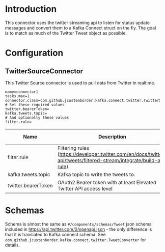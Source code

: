 # Introduction

This connector uses the twitter streaming api to listen for status update messages and
convert them to a Kafka Connect struct on the fly. The goal is to match as much of the
Twitter Tweet object as possible.

# Configuration

## TwitterSourceConnector

This Twitter Source connector is used to pull data from Twitter in realtime.

```properties
name=connector1
tasks.max=1
connector.class=com.github.jcustenborder.kafka.connect.twitter.TwitterSourceConnector
# Set these required values
twitter.bearerToken=
kafka.tweets.topic=
# And optionally these values
filter.rule=
```

| Name                | Description                                                                                                        | Type     | Default | Valid Values | Importance |
|---------------------|--------------------------------------------------------------------------------------------------------------------|----------|---------|--------------|------------|
| filter.rule         | Filtering rules (https://developer.twitter.com/en/docs/twitter-api/tweets/filtered-stream/integrate/build-a-rule). | string   |         |              | high       |
| kafka.tweets.topic  | Kafka topic to write the tweets to.                                                                                | string   |         |              | high       |
| twitter.bearerToken | OAuth2 Bearer token with at least Elevated Twitter API access level                                                | password |         |              | high       |

# Schemas

Schema is almost the same as `#/components/schemas/Tweet` json schema included in https://api.twitter.com/2/openapi.json - 
the only difference is that it is translated to Kafka connect schema. See `com.github.jcustenborder.kafka.connect.twitter.TweetConverter`
for details.
